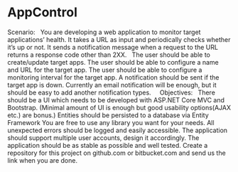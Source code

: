 # AppControl

Scenario:
 
You are developing a web application to monitor target applications’ health. It takes a URL as input and periodically checks whether it’s up or not. It sends a notification message when a request to the URL returns a response code other than 2XX.
 
The user should be able to create/update target apps.
The user should be able to configure a name and URL for the target app.
The user should be able to configure a monitoring interval for the target app.
A notification should be sent if the target app is down. Currently an email notification will be enough, but it should be easy to add another notification types.
 
 
Objectives:
 
There should be a UI which needs to be developed with ASP.NET Core MVC and Bootstrap. (Minimal amount of UI is enough but good usability options(AJAX etc.) are bonus.)
Entities should be persisted to a database via Entity Framework
You are free to use any library you want for your needs.
All unexpected errors should be logged and easily accessible.
The application should support multiple user accounts, design it accordingly.
The application should be as stable as possible and well tested.
Create a repository for this project on github.com or bitbucket.com and send us the link when you are done.
